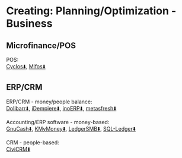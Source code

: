 # Creating: Planning/Optimization - Business

## Microfinance/POS

POS:  
[Cyclos⬇️](https://www.cyclos.org/),
[Mifos⬇️](https://mifos.org/)

## ERP/CRM

ERP/CRM - money/people balance:  
[Dolibarr⬇️](https://www.dolibarr.org/),
[iDempiere⬇️](https://www.idempiere.org/),
[inoERP⬇️](http://www.inoideas.org/),
[metasfresh⬇️](https://metasfresh.com/en)

Accounting/ERP software - money-based:  
[GnuCash⬇️](https://www.gnucash.org/),
[KMyMoney⬇️](https://kmymoney.org/),
[LedgerSMB⬇️](https://ledgersmb.org/),
[SQL-Ledger⬇️](https://www.sql-ledger.com/)

CRM - people-based:  
[CiviCRM⬇️](https://civicrm.org/)
